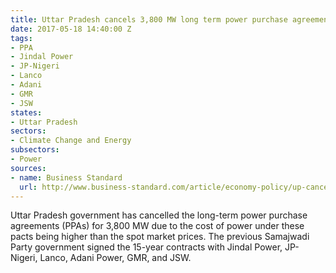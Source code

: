 ```yaml
---
title: Uttar Pradesh cancels 3,800 MW long term power purchase agreement
date: 2017-05-18 14:40:00 Z
tags:
- PPA
- Jindal Power
- JP-Nigeri
- Lanco
- Adani
- GMR
- JSW
states:
- Uttar Pradesh
sectors:
- Climate Change and Energy
subsectors:
- Power
sources:
- name: Business Standard
  url: http://www.business-standard.com/article/economy-policy/up-cancels-costly-power-agreements-inked-by-sp-govt-117051101486_1.html
---
```


Uttar Pradesh government has cancelled the long-term power purchase agreements (PPAs) for 3,800 MW due to the cost of power under these pacts being higher than the spot market prices. The previous Samajwadi Party government signed the 15-year contracts with Jindal Power, JP-Nigeri, Lanco, Adani Power, GMR, and JSW. 
